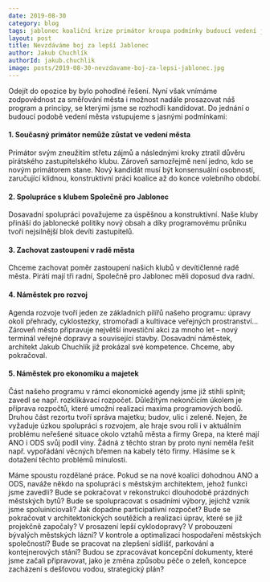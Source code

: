 ```yaml
---  
date: 2019-08-30 
category: blog  
tags: jablonec koaliční krize primátor kroupa podmínky budoucí vedení jablonec  
layout: post  
title: Nevzdáváme boj za lepší Jablonec  
author: Jakub Chuchlík  
authorId: jakub.chuchlik  
image: posts/2019-08-30-nevzdavame-boj-za-lepsi-jablonec.jpg  
---  
```

Odejít do opozice by bylo pohodlné řešení. Nyní však vnímáme zodpovědnost za směřování města i možnost nadále prosazovat náš program a principy, se kterými jsme se rozhodli kandidovat. Do jednání o budoucí podobě vedení města vstupujeme s jasnými podmínkami:

#### 1. Současný primátor nemůže zůstat ve vedení města
Primátor svým zneužitím střetu zájmů a následnými kroky ztratil důvěru pirátského zastupitelského klubu. Zároveň samozřejmě není jedno, kdo se novým primátorem stane. Nový kandidát musí být konsensuální osobností, zaručující klidnou, konstruktivní práci koalice až do konce volebního období.

#### 2. Spolupráce s klubem Společně pro Jablonec
Dosavadní spolupráci považujeme za úspěšnou a konstruktivní. Naše kluby přináší do jablonecké politiky nový obsah a díky programovému průniku tvoří nejsilnější blok devíti zastupitelů.

#### 3. Zachovat zastoupení v radě města
Chceme zachovat poměr zastoupení našich klubů v devítičlenné radě města. Piráti mají tři radní, Společně pro Jablonec měli doposud dva radní.

#### 4. Náměstek pro rozvoj
Agenda rozvoje tvoří jeden ze základních pilířů našeho programu: úpravy okolí přehrady, cyklostezky, stromořadí a kultivace veřejných prostranství… Zároveň město připravuje největší investiční akci za mnoho let – nový terminál veřejné dopravy a související stavby. Dosavadní náměstek, architekt Jakub Chuchlík již prokázal své kompetence. 
Chceme, aby pokračoval.

#### 5. Náměstek pro ekonomiku a majetek
Část našeho programu v rámci ekonomické agendy jsme již stihli splnit; zavedl se např. rozklikávací rozpočet. Důležitým nekončícím úkolem je příprava rozpočtů, které umožní realizaci maxima programových bodů. 
Druhou část rezortu tvoří správa majetku; budov, ulic i zeleně. Nejen, že vyžaduje úzkou spolupráci s rozvojem, ale hraje svou roli i v aktuálním problému neřešené situace okolo vztahů města a firmy Grepa, na které mají ANO i ODS svůj podíl viny. Žádná z těchto stran by proto nyní neměla řešit např. vypořádání věcných břemen na kabely této firmy. Hlásíme se k dotažení těchto problémů minulosti.

Máme spoustu rozdělané práce. Pokud se na nové koalici dohodnou ANO a ODS, naváže někdo na spolupráci s městským architektem, jehož funkci jsme zavedli? Bude se pokračovat v rekonstrukci dlouhodobě prázdných městských bytů? Bude se spolupracovat s osadními výbory, jejichž vznik jsme spoluiniciovali? Jak dopadne participativní rozpočet? Bude se pokračovat v architektonických soutěžích a realizaci úprav, které se již projekčně započaly? V prosazení lepší cyklodopravy? V probouzení bývalých městských lázní? V kontrole a optimalizaci hospodaření městských společností? Bude se pracovat na zlepšení sídlišť, parkování a kontejnerových stání? Budou se zpracovávat koncepční dokumenty, které jsme začali připravovat, jako je změna způsobu péče o zeleň, koncepce zacházení s dešťovou vodou, strategický plán?